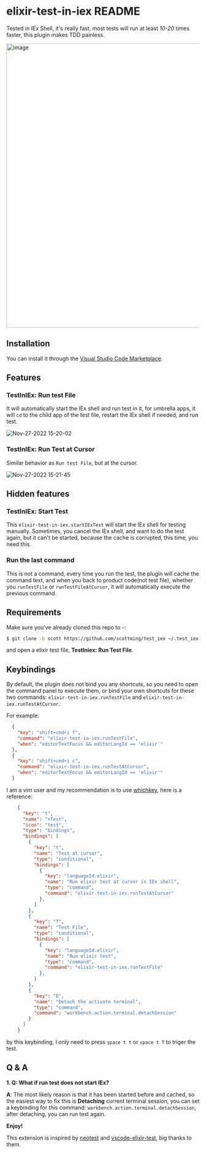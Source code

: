 # elixir-test-in-iex README

Tested in IEx Shell, it's really fast, most tests will run at least _10-20_ times faster, this plugin makes TDD painless.

<img width="741" alt="image" src="https://user-images.githubusercontent.com/12830256/203200498-e01683bd-3951-41b2-bd90-1ebbc0e44ed7.png">

## Installation

You can install it through the [Visual Studio Code Marketplace](https://marketplace.visualstudio.com/items?itemName=ScottMing.elixir-test-in-iex).

## Features

### TestInIEx: Run test File

It will automatically start the IEx shell and run test in it, for umbrella apps, it will `cd` to the child app of the test file, restart the IEx shell if needed, and run test.

![Nov-27-2022 15-20-02](https://user-images.githubusercontent.com/12830256/204124015-8ff0f905-36d0-4d00-b4c2-083b096a8906.gif)

### TestInIEx: Run Test at Cursor

Similar behavior as `Run test File`, but at the cursor.

![Nov-27-2022 15-21-45](https://user-images.githubusercontent.com/12830256/204124016-b48dab94-1a89-4863-b296-a7686cbc8d8c.gif)


## Hidden features

### TestInIEx: Start Test 

This `elixir-test-in-iex.startIExTest` will start the IEx shell for testing manually. Sometimes, you cancel the IEx shell, and want to do the test again, but it can't be started, because the cache is corrupted, this time, you need this.

### Run the last command

This is not a command, every time you run the test, the plugin will cache the command text, and when you back to product code(not test file), whether you `runTestFile` or `runTestFileAtCursor`, it will automatically execute the previous command.

## Requirements

Make sure you've already cloned this repo to `~`:

```bash
$ git clone -b scott https://github.com/scottming/test_iex ~/.test_iex
```

and open a elixir test file, **TestIniex: Run Test File**.

## Keybindings

By default, the plugin does not bind you any shortcuts, so you need to open the command panel to execute them, or bind your own shortcuts for these two commands: `elixir-test-in-iex.runTestFile` and `elixir-test-in-iex.runTestAtCursor`.

For example:

```json
  {
    "key": "shift+cmd+i f",
    "command": "elixir-test-in-iex.runTestFile",
    "when": "editorTextFocus && editorLangId == 'elixir'"
  },
  {
    "key": "shift+cmd+i c",
    "command": "elixir-test-in-iex.runTestAtCursor",
    "when": "editorTextFocus && editorLangId == 'elixir'"
  }
```

I am a vim user and my recommendation is to use [whichkey](https://github.com/VSpaceCode/vscode-which-key), here is a reference:


```json
    {
      "key": "t",
      "name": "+Test",
      "icon": "test",
      "type": "bindings",
      "bindings": [
        {
          "key": "t",
          "name": "Test at cursor",
          "type": "conditional",
          "bindings": [
            {
              "key": "languageId:elixir",
              "name": "Run elixir test at cursor in IEx shell",
              "type": "command",
              "command": "elixir-test-in-iex.runTestAtCursor"
            },
          ]
        },
        {
          "key": "T",
          "name": "Test File",
          "type": "conditional",
          "bindings": [
            {
              "key": "languageId:elixir",
              "name": "Run elixir test",
              "type": "command",
              "command": "elixir-test-in-iex.runTestFile"
            },
          ]
        },
        {
          "key": "D",
          "name": "Detach the activate terminal",
          "type": "command",
          "command": "workbench.action.terminal.detachSession"
        }
      ]
    }
```

by this keybinding, I only need to press `space t t` or `space t T` to triger the test.

## Q & A

**1. Q: What if run test does not start IEx?**

**A**: The most likely reason is that it has been started before and cached, so the easiest way to fix this is **Detaching** current terminal session, you can set a keybinding for this command: `workbench.action.terminal.detachSession`, after detaching, you can run test again.

**Enjoy!**

This extension is inspired by [neotest](https://github.com/nvim-neotest/neotest) and [vscode-elixir-test](https://github.com/samuelpordeus/vscode-elixir-test]), big thanks to them.

